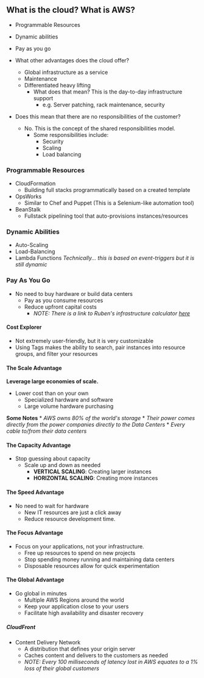 ## What is the cloud? What is AWS?
* Programmable Resources
* Dynamic abilities
* Pay as you go

* What other advantages does the cloud offer?
    * Global infrastructure as a service
    * Maintenance
    * Differentiated heavy lifting
        * What does that mean? This is the day-to-day infrastructure support
            * e.g. Server patching, rack maintenance, security

* Does this mean that there are no responsibilities of the customer?
    * No. This is the concept of the shared responsibilities model. 
        * Some responsibilities include:
            * Security
            * Scaling
            * Load balancing 

### Programmable Resources
* CloudFormation
    * Building full stacks programmatically based on a created template
* OpsWorks
    * Similar to Chef and Puppet (This is a Selenium-like automation tool)
* BeanStalk
    * Fullstack pipelining tool that auto-provisions instances/resources 

### Dynamic Abilities
* Auto-Scaling
* Load-Balancing
* Lambda Functions *Technically... this is based on event-triggers but it is still dynamic*

### Pay As You Go

* No need to buy hardware or build data centers
    * Pay as you consume resources
    * Reduce upfront capital costs
        * *NOTE: There is a link to Ruben's infrastructure calculator [here](https://docs.google.com/document/d/1Du1zDz2ZXC6e9VjN1PmdKFwQ5rIvp9BPyKrGwcjV3Sg/edit)*

#### Cost Explorer
*  Not extremely user-friendly, but it is very customizable  
*  Using Tags makes the ability to search, pair instances into resource groups, and filter your resources

#### The Scale Advantage
__Leverage large economies of scale.__
* Lower cost than on your own
    * Specialized hardware and software
    * Large volume hardware purchasing

__Some Notes__
    * *AWS owns 80% of the world's storage*
    * *Their power comes directly from the power companies directly to the Data Centers*
    * *Every cable to/from their data centers*

#### The Capacity Advantage
* Stop guessing about capacity
    * Scale up and down as needed
        * __VERTICAL SCALING__: Creating larger instances
        * __HORIZONTAL SCALING__: Creating more instances 

#### The Speed Advantage
* No need to wait for hardware
    * New IT resources are just a click away
    * Reduce resource development time.

#### The Focus Advantage
* Focus on your applications, not your infrastructure.
    * Free up resources to spend on new projects
    * Stop spending money running and maintaining data centers
    * Disposable resources allow for quick experimentation

#### The Global Advantage 
* Go global in minutes
    * Multiple AWS Regions around the world
    * Keep your application close to your users
    * Facilitate high availability and disaster recovery

##### CloudFront
* Content Delivery Network
    * A distribution that defines your origin server
    * Caches content and delivers to the customers as needed
    * *NOTE: Every 100 milliseconds of latency lost in AWS equates to a 1% loss of their global customers*
